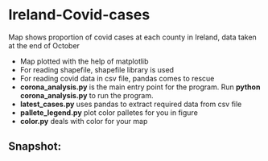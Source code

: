 # Ireland-Covid-cases
Map shows proportion of covid cases at each county in Ireland, data taken at the end of October
- Map plotted with the help of matplotlib
- For reading shapefile, shapefile library is used
- For reading covid data in csv file, pandas comes to rescue
- **corona_analysis.py** is the main entry point for the program. Run **python corona_analysis.py** to run the program.
- **latest_cases.py** uses pandas to extract required data from csv file
- **pallete_legend.py** plot color palletes for you in figure
- **color.py** deals with color for your map

## Snapshot:
